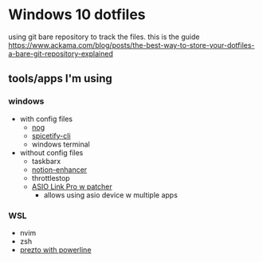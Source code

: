 # Windows 10 dotfiles
using git bare repository to track the files. this is the guide https://www.ackama.com/blog/posts/the-best-way-to-store-your-dotfiles-a-bare-git-repository-explained 

## tools/apps I'm using
### windows
- with config files
    - [nog](https://github.com/TimUntersberger/nog)
    - [spicetify-cli](https://github.com/khanhas/spicetify-cli)
    - windows terminal
- without config files
    - taskbarx
    - [notion-enhancer](https://github.com/notion-enhancer/notion-enhancer)
    - throttlestop
    - [ASIO Link Pro w patcher](https://give.academy/downloads/2018/03/03/ODeusASIOLinkPro/)
        - allows using asio device w multiple apps

### WSL
- nvim
- zsh
- [prezto with powerline](https://github.com/sorin-ionescu/prezto)
